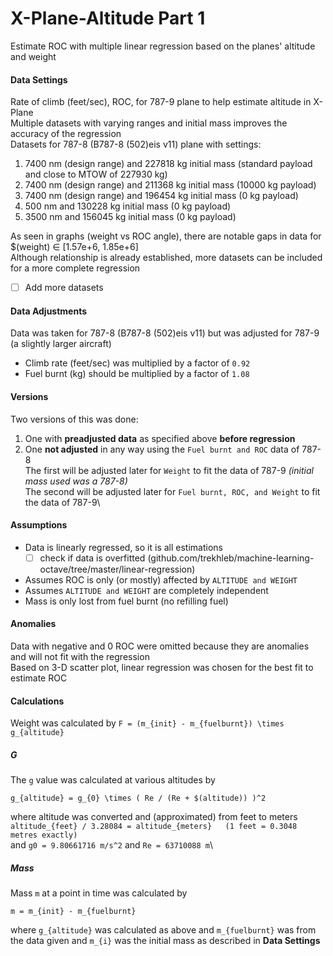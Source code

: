 # X-Plane-Altitude Part 1

Estimate ROC with multiple linear regression based on the planes' altitude and weight

#### Data Settings
Rate of climb (feet/sec), ROC, for 787-9 plane to help estimate altitude in X-Plane\
Multiple datasets with varying ranges and initial mass improves the accuracy of the regression\
Datasets for 787-8 (B787-8 (502)eis v11) plane with settings:
  1. 7400 nm (design range) and 227818 kg initial mass (standard payload and close to MTOW of 227930 kg)
  2. 7400 nm (design range) and 211368 kg initial mass (10000 kg payload)
  3. 7400 nm (design range) and 196454 kg initial mass (0 kg payload)
  4. 500 nm and 130228 kg initial mass (0 kg payload)
  5. 3500 nm and 156045 kg initial mass (0 kg payload)
  
As seen in graphs (weight vs ROC angle), there are notable gaps in data for $(weight) ∈ [1.57e+6, 1.85e+6]\
Although relationship is already established, more datasets can be included for a more complete regression
- [ ] Add more datasets
  
#### Data Adjustments
Data was taken for 787-8 (B787-8 (502)eis v11) but was adjusted for 787-9 (a slightly larger aircraft)
  - Climb rate (feet/sec) was multiplied by a factor of `0.92`
  - Fuel burnt (kg) should be multiplied by a factor of `1.08`

#### Versions
Two versions of this was done:
  1. One with **preadjusted data** as specified above **before regression**
  2. One **not adjusted** in any way using the `Fuel burnt and ROC` data of 787-8\
The first will be adjusted later for `Weight` to fit the data of 787-9 *(initial mass used was a 787-8)*\
The second will be adjusted later for `Fuel burnt, ROC, and Weight` to fit the data of 787-9\

#### Assumptions
- Data is linearly regressed, so it is all estimations
  - [ ] check if data is overfitted (github.com/trekhleb/machine-learning-octave/tree/master/linear-regression)
- Assumes ROC is only (or mostly) affected by `ALTITUDE and WEIGHT`
- Assumes `ALTITUDE and WEIGHT` are completely independent
- Mass is only lost from fuel burnt (no refilling fuel)

#### Anomalies
Data with negative and 0 ROC were omitted because they are anomalies and will not fit with the regression\
Based on 3-D scatter plot, linear regression was chosen for the best fit to estimate ROC

#### Calculations
Weight was calculated by `F = (m_{init} - m_{fuelburnt}) \times g_{altitude}`

##### G
The `g` value was calculated at various altitudes by

`g_{altitude} = g_{0} \times ( Re / (Re + $(altitude)) )^2`

where altitude was converted and (approximated) from feet to meters\
`altitude_{feet} / 3.28084 = altitude_{meters}   (1 feet = 0.3048 metres exactly)`\
and `g0 = 9.80661716 m/s^2` and `Re = 63710088 m`\

##### Mass
Mass `m` at a point in time was calculated by

`m = m_{init} - m_{fuelburnt}`

where `g_{altitude}` was calculated as above and `m_{fuelburnt}` was from the data given and `m_{i}` was the initial mass as described in **Data Settings**
